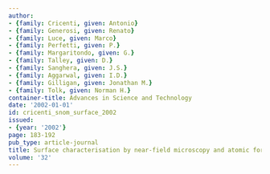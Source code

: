 ```yaml
---
author:
- {family: Cricenti, given: Antonio}
- {family: Generosi, given: Renato}
- {family: Luce, given: Marco}
- {family: Perfetti, given: P.}
- {family: Margaritondo, given: G.}
- {family: Talley, given: D.}
- {family: Sanghera, given: J.S.}
- {family: Aggarwal, given: I.D.}
- {family: Gilligan, given: Jonathan M.}
- {family: Tolk, given: Norman H.}
container-title: Advances in Science and Technology
date: '2002-01-01'
id: cricenti_snom_surface_2002
issued:
- {year: '2002'}
page: 183-192
pub_type: article-journal
title: Surface characterisation by near-field microscopy and atomic force microscopy
volume: '32'
---
```

